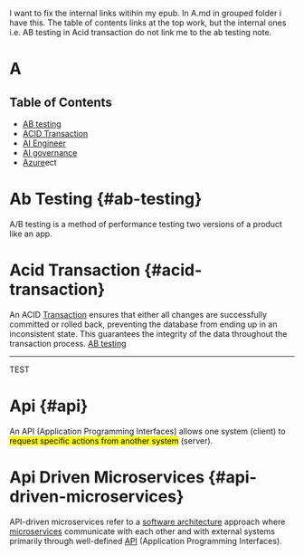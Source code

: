 
I want to fix the internal links witihin my epub. In A.md in grouped folder i have this. The table of contents links at the top work, but the internal ones i.e. AB testing in Acid transaction do not link me to the ab testing note.

# A

## Table of Contents
* [AB testing](#ab-testing)
* [ACID Transaction](#acid-transaction)
* [AI Engineer](#ai-engineer)
* [AI governance](#ai-governance)
* [Azure](#azure)ect

# Ab Testing {#ab-testing}

A/B testing is a method of performance testing two versions of a product like an app.

<a id="ab-testing"></a>
# Acid Transaction {#acid-transaction}


An ACID [Transaction](#transaction) ensures that either all changes are successfully committed or rolled back, preventing the database from ending up in an inconsistent state. This guarantees the integrity of the data throughout the transaction process. [AB testing](#ab-testing)





---------------------
TEST

<a id="api"></a>
# Api {#api}


An API (Application Programming Interfaces) allows one system (client) to <mark>request specific actions from another system</mark> (server).

# Api Driven Microservices {#api-driven-microservices}


API-driven microservices refer to a [software architecture](#software-architecture) approach where [microservices](#microservices) communicate with each other and with external systems primarily through well-defined [API](#api) (Application Programming Interfaces). 